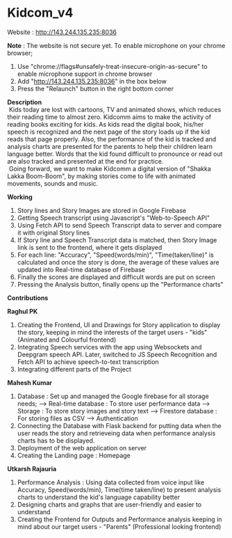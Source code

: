 # Kidcom_v4
Website : http://143.244.135.235:8036

**Note** :
The website is not secure yet. 
To enable microphone on your chrome browser;

1. Use "chrome://flags#unsafely-treat-insecure-origin-as-secure" to enable microphone support in chrome browser
2. Add "http://143.244.135.235:8036" in the box below
3. Press the "Relaunch" button in the right bottom corner

**Description**   
&nbsp;Kids today are lost with cartoons, TV and animated shows, which reduces their reading time to almost zero. Kidcomm aims to make the activity of reading books exciting for kids. As kids read the digital book, his/her speech is recognized and the next page of the story loads up if the kid reads that page properly. Also, the performance of the kid is tracked and analysis charts are presented for the parents to help their children learn language better. Words that the kid found difficult to pronounce or read out are also tracked and presented at the end for practice.  
&nbsp;Going forward, we want to make Kidcomm a digital version of "Shakka Lakka Boom-Boom", by making stories come to life with animated movements, sounds and music.

**Working**  
1. Story lines and Story Images are stored in Google Firebase
2. Getting Speech transcript using Javascript's "Web-to-Speech API"
3. Using Fetch API to send Speech Transcript data to server and compare it with original Story lines
4. If Story line and Speech Transcript data is matched, then Story Image link is sent to the frontend, where it gets displayed
5. For each line: "Accuracy", "Speed(words/min)", "Time(taken/line)" is calculated and once the story is done, the average of these values are updated into Real-time database of Firebase
6. Finally the scores are displayed and difficult words are put on screen
7. Pressing the Analysis button, finally opens up the "Performance charts"

**Contributions**

**Raghul PK**
1. Creating the Frontend, UI and Drawings for Story application to display the story, keeping in mind the interests of the target users - "kids" (Animated and Colourful frontend)
2. Integrating Speech services with the app using Websockets and Deepgram speech API. Later, switched to JS Speech Recognition and Fetch API to achieve speech-to-text transcription
3. Integrating different parts of the Project

**Mahesh Kumar**
1. Database : Set up and managed the Google firebase for all storage needs;
     --> Real-time database : To store user performance data
     --> Storage : To store story images and story text
     --> Firestore database : For storing files as CSV
     --> Authentication
2. Connecting the Database with Flask backend for putting data when the user reads the story and retrieveing data when performance analysis charts has to be displayed.
3. Deployment of the web application on server
4. Creating the Landing page : Homepage

**Utkarsh Rajauria**
1. Performance Analysis : Using data collected from voice input like Accuracy, Speed(words/min), Time(time taken/line) to present analysis charts to understand the kid's language capability better
2. Designing charts and graphs that are user-friendly and easier to understand 
3. Creating the Frontend for Outputs and Performance analysis keeping in mind about our target users - "Parents" (Professional looking frontend)


